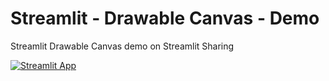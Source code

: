 # Streamlit - Drawable Canvas - Demo

Streamlit Drawable Canvas demo on Streamlit Sharing

[![Streamlit App](https://static.streamlit.io/badges/streamlit_badge_black_white.svg)](https://share.streamlit.io/asohrab/pythonactr/master/app.py)
